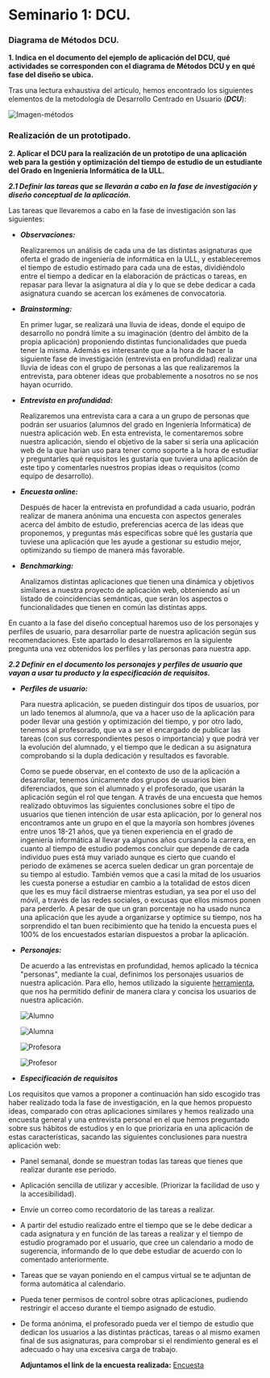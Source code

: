 # Seminario 1: DCU.

### Diagrama de Métodos DCU.

   **1. Indica en el documento del ejemplo de aplicación del DCU, qué actividades se corresponden con el diagrama de Métodos DCU 
       y en qué fase del diseño se ubica.**
       
Tras una lectura exhaustiva del artículo, hemos encontrado los siguientes elementos de la metodología de Desarrollo Centrado en Usuario (***DCU***):
       
![Imagen-métodos](https://github.com/alu0101235516/Usabilidad-y-Accesibilidad/blob/main/Seminario-1/images/SEMINARIO1.jpg)

### Realización de un prototipado.

   **2. Aplicar el DCU para la realización de un prototipo de una aplicación web para la gestión y optimización del tiempo de estudio 
       de un estudiante del Grado en Ingeniería Informática de la ULL.**
   
   ***2.1 Definir las tareas que se llevarán a cabo en la fase de investigación y diseño conceptual de la aplicación.***

Las tareas que llevaremos a cabo en la fase de investigación son las siguientes:

  * ***Observaciones:***

     Realizaremos un análisis de cada una de las distintas asignaturas que oferta el grado de ingeniería de informática en la ULL, y estableceremos el tiempo de estudio estimado para cada una de estas, dividiéndolo entre el tiempo a dedicar en la elaboración de prácticas o tareas, en repasar para llevar la asignatura al día y lo que se debe dedicar a cada asignatura cuando se acercan los exámenes de convocatoria.

  * ***Brainstorming:***

     En primer lugar, se realizará una lluvia de ideas, donde el equipo de desarrollo no pondrá límite a su imaginación (dentro del ámbito de la propia aplicación) proponiendo distintas funcionalidades que pueda tener la misma. Además es interesante que a la hora de hacer la siguiente fase de investigación (entrevista en profundidad) realizar una lluvia de ideas con el grupo de personas a las que realizaremos la entrevista, para obtener ideas que probablemente a nosotros no se nos hayan ocurrido.
      
  * ***Entrevista en profundidad:***

     Realizaremos una entrevista cara a cara a un grupo de personas que podrán ser usuarios (alumnos del grado en Ingeniería Informática) de nuestra aplicación web. En esta entrevista, le comentaremos sobre nuestra aplicación, siendo el objetivo de la saber si sería una aplicación web de la que harían uso para tener como soporte a la hora de estudiar y preguntarles qué requisitos les gustaría que tuviera una aplicación de este tipo y comentarles nuestros propias ideas o requisitos (como equipo de desarrollo).
  
  * ***Encuesta online:***

     Después de hacer la entrevista en profundidad a cada usuario, podrán realizar de manera anónima una encuesta con aspectos generales acerca del ámbito de estudio, preferencias acerca de las ideas que proponemos, y preguntas más específicas sobre qué les gustaría que tuviese una aplicación que les ayude a gestionar su estudio mejor, optimizando su tiempo de manera más favorable.
      
  * ***Benchmarking:***
 
     Analizamos distintas aplicaciones que tienen una dinámica y objetivos similares a nuestra proyecto de aplicación web, obteniendo así un listado de coincidencias semánticas, que serán los aspectos o funcionalidades que tienen en común las distintas apps.  
     
En cuanto a la fase del diseño conceptual haremos uso de los personajes y perfiles de usuario, para desarrollar parte de nuestra aplicación según sus recomendaciones. Este apartado lo desarrollaremos en la siguiente pregunta una vez obtenidos los perfiles y las personas para nuestra app. 

***2.2 Definir en el documento los personajes y perfiles de usuario que vayan a usar tu producto y la especificación de requisitos.***

     
  * ***Perfiles de usuario:***

     Para nuestra aplicación, se pueden distinguir dos tipos de usuarios, por un lado tenemos al alumno/a, que va a hacer uso de la aplicación para poder llevar una gestión y optimización del tiempo, y por otro lado, tenemos al profesorado, que va a ser el encargado de publicar las tareas (con sus correspondientes pesos o importancia) y que podrá ver la evolución del alumnado, y el tiempo que le dedican a su asignatura comprobando si la dupla dedicación y resultados es favorable. 

     Como se puede observar, en el contexto de uso de la aplicación a desarrollar, tenemos únicamente dos grupos de usuarios bien diferenciados, que son el alumnado y el profesorado, que usarán la aplicación según el rol que tengan. A través de una encuesta que hemos realizado obtuvimos las siguientes conclusiones sobre el tipo de usuarios que tienen intención de usar esta aplicación, por lo general nos encontramos ante un grupo en el que la mayoría son hombres jóvenes entre unos 18-21 años, que ya tienen experiencia en el grado de ingeniería informática al llevar ya algunos años cursando la carrera, en cuanto al tiempo de estudio podemos concluir que depende de cada individuo pues está muy variado aunque es cierto que cuando el periodo de exámenes se acerca suelen dedicar un gran porcentaje de su tiempo al estudio. También vemos que a casi la mitad de los usuarios les cuesta ponerse a estudiar en cambio a la totalidad de estos dicen que les es muy fácil distraerse mientras estudian, ya sea por el uso del móvil, a través de las redes sociales, o excusas que ellos mismos ponen para perderlo. A pesar de que un gran porcentaje no ha usado nunca una aplicación que les ayude a organizarse y optimice su tiempo, nos ha sorprendido el tan buen recibimiento que ha tenido la encuesta pues el 100% de los encuestados estarían dispuestos a probar la aplicación.
     
* ***Personajes:***

     De acuerdo a las entrevistas en profundidad, hemos aplicado la técnica "personas", mediante la cual, definimos los personajes usuarios de nuestra aplicación. Para ello, hemos utilizado la siguiente [herramienta](https://www.hubspot.com/make-my-persona), que nos ha permitido definir de manera clara y concisa los usuarios de nuestra aplicación.
     
     ![Alumno](https://github.com/alu0101235516/Usabilidad-y-Accesibilidad/blob/main/Seminario-1/images/estudiante1.JPG)
     
     ![Alumna](https://github.com/alu0101235516/Usabilidad-y-Accesibilidad/blob/main/Seminario-1/images/estudiante2.JPG)
     
     ![Profesora](https://github.com/alu0101235516/Usabilidad-y-Accesibilidad/blob/main/Seminario-1/images/profesor1.PNG)
     
     ![Profesor](https://github.com/alu0101235516/Usabilidad-y-Accesibilidad/blob/main/Seminario-1/images/profesor2.PNG)
     
* ***Especificación de requisitos***

Los requisitos que vamos a proponer a continuación han sido escogido tras haber realizado toda la fase de investigación, en la que hemos propuesto ideas, comparado con otras aplicaciones similares y hemos realizado una encuesta general y una entrevista personal en el que hemos preguntado sobre sus hábitos de estudios y en lo que priorizaría en una aplicación de estas características, sacando las siguientes conclusiones para nuestra aplicación web:

- Panel semanal, donde se muestran todas las tareas que tienes que realizar durante ese periodo.
- Aplicación sencilla de utilizar y accesible. (Priorizar la facilidad de uso y la accesibilidad).
- Envíe un correo como recordatorio de las tareas a realizar.
- A partir del estudio realizado entre el tiempo que se le debe dedicar a cada asignatura y en función de las tareas a realizar y el tiempo de estudio programado por el usuario, que cree un calendario a modo de sugerencia, informando de lo que debe estudiar de acuerdo con lo comentado anteriormente.
- Tareas que se vayan poniendo en el campus virtual se te adjuntan de forma automática al calendario.
- Pueda tener permisos de control sobre otras aplicaciones, pudiendo restringir el acceso durante el tiempo asignado de estudio.
- De forma anónima, el profesorado pueda ver el tiempo de estudio que dedican los usuarios a las distintas prácticas, tareas o al mismo examen final de sus asignaturas, para comprobar si el rendimiento general es el adecuado o hay una excesiva carga de trabajo.

   **Adjuntamos el link de la encuesta realizada:** [Encuesta]( https://docs.google.com/forms/d/e/1FAIpQLSct8daJtukUFg54_HdevTjaOLfsINDNC-dNohSMvTSsd1gl1w/viewform?usp=sf_link)
